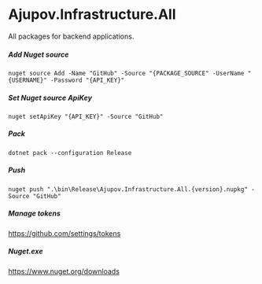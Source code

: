 # Ajupov.Infrastructure.All

All packages for backend applications.

##### Add Nuget source
```nuget source Add -Name "GitHub" -Source "{PACKAGE_SOURCE" -UserName "{USERNAME}" -Password "{API_KEY}"```

##### Set Nuget source ApiKey
```nuget setApiKey "{API_KEY}" -Source "GitHub"```

##### Pack
```dotnet pack --configuration Release```

##### Push
```nuget push ".\bin\Release\Ajupov.Infrastructure.All.{version}.nupkg" -Source "GitHub"```

##### Manage tokens
https://github.com/settings/tokens

##### Nuget.exe
https://www.nuget.org/downloads